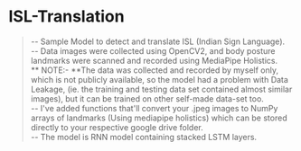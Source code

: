 # ISL-Translation
> -- Sample Model to detect and translate ISL (Indian Sign Language).\
> -- Data images were collected using OpenCV2, and body posture landmarks were scanned and recorded using MediaPipe Holistics.\
>** NOTE:- **The data was collected and recorded by myself only, which is not publicly available, so the model had a problem with Data Leakage, (ie. the training and testing data set contained almost similar images), but it can be trained on other self-made data-set too.\
> -- I've added functions that'll convert your .jpeg images to NumPy arrays of landmarks (Using mediapipe holistics) which can be stored directly to your respective google drive folder.\
> -- The model is RNN model containing stacked LSTM layers.
